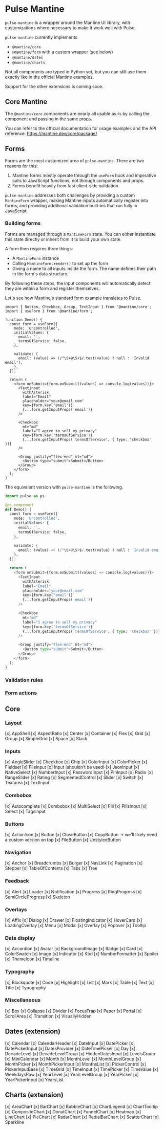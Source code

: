 # Pulse Mantine

`pulse-mantine` is a wrapper around the Mantine UI library, with customizations where necessary to make it work well with Pulse.

`pulse-mantine` currently implements:
- `@mantine/core`
- `@mantine/form` with a custom wrapper (see below)
- `@mantine/dates`
- `@mantine/charts`

Not all components are typed in Python yet, but you can still use them exactly like in the official Mantine examples.

Support for the other extensions is coming soon.

## Core Mantine

The `@mantine/core` components are nearly all usable as-is by calling the component and passing in the same props.

You can refer to the official documentation for usage examples and the API reference: https://mantine.dev/core/package/



## Forms
Forms are the most customized area of `pulse-mantine`. There are two reasons for this:
1. Mantine forms mostly operate through the `useForm` hook and imperative calls to JavaScript functions, not through components and props.
2. Forms benefit heavily from fast client-side validation.

`pulse-mantine` addresses both challenges by providing a custom `MantineForm` wrapper, making Mantine inputs automatically register into forms, and providing additional validation built-ins that run fully in JavaScript.

### Building forms
Forms are managed through a `MantineForm` state. You can either instantiate this state directly or inherit from it to build your own state.

A form then requires three things:
- A `MantineForm` instance
- Calling `MantineForm.render()` to set up the form
- Giving a name to all inputs inside the form. The name defines their path in the form's data structure.

By following these steps, the input components will automatically detect they are within a form and register themselves.

Let's see how Mantine's standard form example translates to Pulse.

```tsx
import { Button, Checkbox, Group, TextInput } from '@mantine/core';
import { useForm } from '@mantine/form';

function Demo() {
  const form = useForm({
    mode: 'uncontrolled',
    initialValues: {
      email: '',
      termsOfService: false,
    },

    validate: {
      email: (value) => (/^\S+@\S+$/.test(value) ? null : 'Invalid email'),
    },
  });

  return (
    <form onSubmit={form.onSubmit((values) => console.log(values))}>
      <TextInput
        withAsterisk
        label="Email"
        placeholder="your@email.com"
        key={form.key('email')}
        {...form.getInputProps('email')}
      />

      <Checkbox
        mt="md"
        label="I agree to sell my privacy"
        key={form.key('termsOfService')}
        {...form.getInputProps('termsOfService', { type: 'checkbox' })}
      />

      <Group justify="flex-end" mt="md">
        <Button type="submit">Submit</Button>
      </Group>
    </form>
  );
}
```

The equivalent version with `pulse-mantine` is the following.
```python
import pulse as ps

@ps.component
def Demo() {
  const form = useForm({
    mode: 'uncontrolled',
    initialValues: {
      email: '',
      termsOfService: false,
    },

    validate: {
      email: (value) => (/^\S+@\S+$/.test(value) ? null : 'Invalid email'),
    },
  });

  return (
    <form onSubmit={form.onSubmit((values) => console.log(values))}>
      <TextInput
        withAsterisk
        label="Email"
        placeholder="your@email.com"
        key={form.key('email')}
        {...form.getInputProps('email')}
      />

      <Checkbox
        mt="md"
        label="I agree to sell my privacy"
        key={form.key('termsOfService')}
        {...form.getInputProps('termsOfService', { type: 'checkbox' })}
      />

      <Group justify="flex-end" mt="md">
        <Button type="submit">Submit</Button>
      </Group>
    </form>
  );
}
```


### Validation rules

### Form actions





## Core

### Layout

[x] AppShell
[x] AspectRatio
[x] Center
[x] Container
[x] Flex
[x] Grid
[x] Group
[x] SimpleGrid
[x] Space
[x] Stack

### Inputs

[x] AngleSlider
[x] Checkbox
[x] Chip
[x] ColorInput
[x] ColorPicker
[x] Fieldset
[x] FileInput
[x] Input (shouldn't be used)
[x] JsonInput
[x] NativeSelect
[x] NumberInput
[x] PasswordInput
[x] PinInput
[x] Radio
[x] RangeSlider
[x] Rating
[x] SegmentedControl
[x] Slider
[x] Switch
[x] Textarea
[x] TextInput

### Combobox

[x] Autocomplete
[x] Combobox
[x] MultiSelect
[x] Pill
[x] PillsInput
[x] Select
[x] TagsInput

### Buttons

[x] ActionIcon
[x] Button
[x] CloseButton
[x] CopyButton -> we'll likely need a custom version on top
[x] FileButton
[x] UnstyledButton

### Navigation

[x] Anchor
[x] Breadcrumbs
[x] Burger
[x] NavLink
[x] Pagination
[x] Stepper
[x] TableOfContents
[x] Tabs
[x] Tree

### Feedback

[x] Alert
[x] Loader
[x] Notification
[x] Progress
[x] RingProgress
[x] SemiCircleProgress
[x] Skeleton

### Overlays

[x] Affix
[x] Dialog
[x] Drawer
[x] FloatingIndicator
[x] HoverCard
[x] LoadingOverlay
[x] Menu
[x] Modal
[x] Overlay
[x] Popover
[x] Tooltip

### Data display

[x] Accordion
[x] Avatar
[x] BackgroundImage
[x] Badge
[x] Card
[x] ColorSwatch
[x] Image
[x] Indicator
[x] Kbd
[x] NumberFormatter
[x] Spoiler
[x] ThemeIcon
[x] Timeline

### Typography

[x] Blockquote
[x] Code
[x] Highlight
[x] List
[x] Mark
[x] Table
[x] Text
[x] Title
[x] Typography

### Miscellaneous

[x] Box
[x] Collapse
[x] Divider
[x] FocusTrap
[x] Paper
[x] Portal
[x] ScrollArea
[x] Transition
[x] VisuallyHidden

## Dates (extension)

[x] Calendar
[x] CalendarHeader
[x] DateInput
[x] DatePicker
[x] DatePickerInput
[x] DatesProvider
[x] DateTimePicker
[x] Day
[x] DecadeLevel
[x] DecadeLevelGroup
[x] HiddenDatesInput
[x] LevelsGroup
[x] MiniCalendar
[x] Month
[x] MonthLevel
[x] MonthLevelGroup
[x] MonthPicker
[x] MonthPickerInput
[x] MonthsList
[x] PickerControl
[x] PickerInputBase
[x] TimeGrid
[x] TimeInput
[x] TimePicker
[x] TimeValue
[x] WeekdaysRow
[x] YearLevel
[x] YearLevelGroup
[x] YearPicker
[x] YearPickerInput
[x] YearsList

## Charts (extension)

[x] AreaChart
[x] BarChart
[x] BubbleChart
[x] ChartLegend
[x] ChartTooltip
[x] CompositeChart
[x] DonutChart
[x] FunnelChart
[x] Heatmap
[x] LineChart
[x] PieChart
[x] RadarChart
[x] RadialBarChart
[x] ScatterChart
[x] Sparkline
